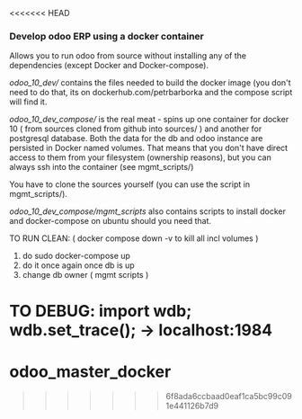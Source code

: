 <<<<<<< HEAD
### Develop odoo ERP using a docker container

Allows you to run odoo from source without installing any of the dependencies
(except Docker and Docker-compose). 

*odoo_10_dev/* contains the files needed to build the docker image (you
don't need to do that, its on dockerhub.com/petrbarborka and the compose
script will find it.

*odoo_10_dev_compose/* is the real meat - spins up one container for docker 10
( from sources cloned from github into sources/ ) and another for postgresql
database. Both the data for the db and odoo instance are persisted in Docker
named volumes. That means that you don't have direct access to them from
your filesystem (ownership reasons), but you can always ssh into the container
(see mgmt_scripts/) 

You have to clone the sources yourself (you can use the script in
mgmt_scripts/).

*odoo_10_dev_compose/mgmt_scripts* also contains scripts to install docker
and docker-compose on ubuntu should you need that.


TO RUN CLEAN:
( docker compose down -v to kill all incl volumes )
1) do sudo docker-compose up
2) do it once again once db is up
3) change db owner ( mgmt scripts )

TO DEBUG:
import wdb; wdb.set_trace(); -> localhost:1984
=======
# odoo_master_docker
>>>>>>> 6f8ada6ccbaad0eaf1ca5bc99c091e441126b7d9

